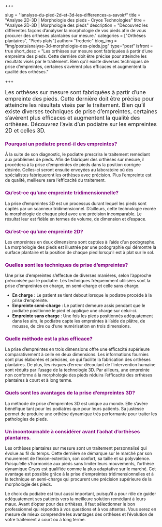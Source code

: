 +++

slug = "lanalyse-du-pied-2d-et-3d-les-differences-a-savoir/"
title = "Analyse 2D-3D | Morphologie des pieds - Cryos Technologies"
titre = "Analyse 2D-3D | Morphologie des pieds"
description = "Découvrez les différentes façons d’analyser la morphologie de vos pieds afin de vous procurer des orthèses plantaires sur mesure."
categories = ["Orthèses plantaires", "Pieds plats"]
author= "frederic"
blog_img = "img/posts/analyse-3d-morphologie-des-pieds.jpg"
type="post"
isfront = true
short_desc = "Les orthèses sur mesure sont fabriquées à partir d’une empreinte des pieds. Cette dernière doit être précise pour atteindre les résultats visés par le traitement. Bien qu’il existe diverses techniques de prise d’empreintes, certaines s’avèrent plus efficaces et augmentent la qualité des orthèses."

+++


<p style="font-size: 18px;">Les orthèses sur mesure sont fabriquées à partir d’une empreinte des pieds. Cette dernière doit être précise pour atteindre les résultats visés par le traitement. Bien qu’il existe diverses techniques de prise d’empreintes, certaines s’avèrent plus efficaces et augmentent la qualité des orthèses. Découvrez l’avis d’un podiatre sur les empreintes 2D et celles 3D.</p>
<h3 style="color: #800080;">Pourquoi un podiatre prend-il des empreintes?</h3>
<p>À la suite de son diagnostic, le podiatre prescrira le traitement remédiant aux problèmes de pieds. Afin de fabriquer des orthèses sur mesure, il procèdera à la prise d’empreintes de pieds dans la position corrigée désirée. Celles-ci seront ensuite envoyées au laboratoire où des spécialistes fabriqueront les orthèses avec précision. Plus l’empreinte est de qualité, meilleure sera l’efficacité du traitement.</p>
<h3 style="color: #800080;">Qu’est-ce qu’une empreinte tridimensionnelle?</h3>
<p>La prise d’empreintes 3D est un processus durant lequel les pieds sont captés par un scanneur tridimensionnel. D’ailleurs, cette technologie recrée la morphologie de chaque pied avec une précision incomparable. Le résultat leur est fidèle en termes de volume, de dimension et d’espace.</p>
<h3 style="color: #800080;">Qu’est-ce qu’une empreinte 2D?</h3>
<p>Les empreintes en deux dimensions sont captées à l’aide d’un podographe. La morphologie des pieds est illustrée par une podographie qui démontre la surface plantaire et la position de chaque pied lorsqu’il est à plat sur le sol.</p>
<h3 style="color: #800080;">Quelles sont les techniques de prise d’empreintes?</h3>
<p>Une prise d’empreintes s’effectue de diverses manières, selon l’approche préconisée par le podiatre. Les techniques fréquemment utilisées sont la prise d’empreintes en charge, en semi-charge et celle sans charge.</p>
<ul>
	<li><strong>En charge</strong> : Le patient se tient debout lorsque le podiatre procède à la prise d’empreinte.</li>
	<li><strong>Empreinte semi-charge</strong> : Le patient demeure assis pendant que le podiatre positionne le pied et applique une charge sur celui-ci.</li>
	<li><strong>Empreinte sans charge</strong> : Une fois les pieds positionnés adéquatement dans les airs, le podiatre capte les empreintes à l’aide de plâtre, de mousse, de cire ou d’une numérisation en trois dimensions.</li>
</ul>
<h3 style="color: #800080;">Quelle méthode est la plus efficace?</h3>
<p>La prise d’empreintes en trois dimensions offre une efficacité supérieure comparativement à celle en deux dimensions. Les informations fournies sont plus élaborées et précises, ce qui facilite la fabrication des orthèses plantaires. De plus, les risques d’erreur découlant de l’intervention humaine sont réduits par l’usage de la technologie 3D. Par ailleurs, une empreinte non conforme à la morphologie des pieds réduira l’efficacité des orthèses plantaires à court et à long terme.</p>
<h3 style="color: #800080;">Quels sont les avantages de la prise d’empreintes 3D?</h3>
<p>La méthode de prise d’empreintes 3D est unique au monde. Elle s’avère bénéfique tant pour les podiatres que pour leurs patients. Sa justesse permet de produire une orthèse dynamique très performante pour traiter les pathologies de pieds.</p>
<h3 style="color: #800080;">Un incontournable à considérer avant l’achat d’orthèses plantaires.</h3>
<p>Les orthèses plantaires sur mesure sont un traitement personnalisé qui évolue au fil du temps. Cette dernière se démarque sur le marché par son mouvement de flexion-extention, son confort, sa taille et sa polyvalence. Puisqu’elle s’harmonise aux pieds sans limiter leurs mouvements, l’orthèse dynamique Cryos est qualifiée comme la plus adaptative sur le marché. Cet avantage est possible grâce à la prise d’empreintes tridimensionnelles et à la technique en semi-charge qui procurent une précision supérieure de la morphologie des pieds.</p>
<p>Le choix du podiatre est tout aussi important, puisqu’il a pour rôle de guider adéquatement ses patients vers la meilleure solution remédiant à leurs maux. Avant d’opter pour des orthèses, il faut sélectionner le bon professionnel qui répondra à vos questions et à vos attentes. Vous serez en mesure de mieux comprendre les avantages des orthèses et l’évolution de votre traitement à court ou à long terme.</p>
